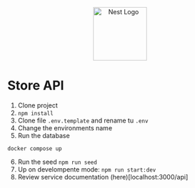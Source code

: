 <p align="center">
  <a href="http://nestjs.com/" target="blank"><img src="https://nestjs.com/img/logo-small.svg" width="120" alt="Nest Logo" /></a>
</p>

# Store API

1. Clone project
2. `npm install`
3. Clone file `.env.template` and rename tu `.env`
4. Change the environments name
5. Run the database

```
docker compose up
```

6. Run the seed `npm run seed`
7. Up on develompente mode: `npm run start:dev`
8. Review service documentation (here)[localhost:3000/api]
